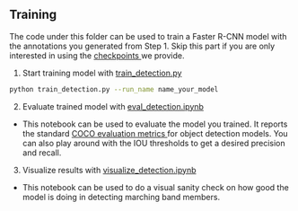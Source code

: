 ## Training

The code under this folder can be used to train a Faster R-CNN model with the annotations you generated from Step 1. Skip this part if you are only interested in using the <a href="https://drive.google.com/drive/folders/1-4e4OFroElRJWsfvat0vwKg6IGRk9BHP"> checkpoints </a> we provide.

1. Start training model with [train_detection.py](training/train_detection.py)

```sh 
python train_detection.py --run_name name_your_model
```

2. Evaluate trained model with [eval_detection.ipynb](training/evaluate_detection.ipynb)

- This notebook can be used to evaluate the model you trained. It reports the standard <a href="https://www.picsellia.com/post/coco-evaluation-metrics-explained"> COCO evaluation metrics </a> for object detection models. You can also play around with the IOU thresholds to get a desired precision and recall.

3. Visualize results with [visualize_detection.ipynb](training/visualize_detection.ipynb)

- This notebook can be used to do a visual sanity check on how good the model is doing in detecting marching band members.